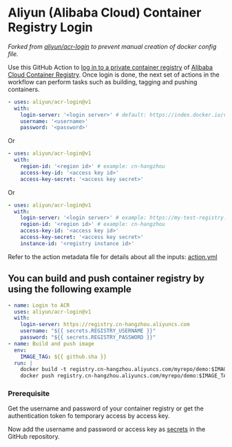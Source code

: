 # Aliyun (Alibaba Cloud) Container Registry Login
_Forked from [aliyun/acr-login](https://github.com/aliyun/acr-login) to prevent manual creation of docker config file._

Use this GitHub Action to [log in to a private container registry](https://docs.docker.com/engine/reference/commandline/login/) of [Alibaba Cloud Container Registry](https://www.aliyun.com/product/acr). Once login is done, the next set of actions in the workflow can perform tasks such as building, tagging and pushing containers.

```yaml
- uses: aliyun/acr-login@v1
  with:
    login-server: '<login server>' # default: https://index.docker.io/v1/
    username: '<username>'
    password: '<password>'
```

Or

```yaml
- uses: aliyun/acr-login@v1
  with:
    region-id: '<region id>' # example: cn-hangzhou
    access-key-id: '<access key id>'
    access-key-secret: '<access key secret>'
```

Or

```yaml
- uses: aliyun/acr-login@v1
  with:
    login-server: '<login server>' # example: https://my-test-registry.cn-hangzhou.cr.aliyuncs.com
    region-id: '<region id>' # example: cn-hangzhou
    access-key-id: '<access key id>'
    access-key-secret: '<access key secret>'
    instance-id: '<registry instance id>'
```

Refer to the action metadata file for details about all the inputs: [action.yml](https://github.com/aliyun/acr-login/blob/master/action.yml)

## You can build and push container registry by using the following example
```yaml
- name: Login to ACR
  uses: aliyun/acr-login@v1
  with:
    login-server: https://registry.cn-hangzhou.aliyuncs.com
    username: "${{ secrets.REGISTRY_USERNAME }}"
    password: "${{ secrets.REGISTRY_PASSWORD }}"
- name: Build and push image
  env:
    IMAGE_TAG: ${{ github.sha }}
  run: |
    docker build -t registry.cn-hangzhou.aliyuncs.com/myrepo/demo:$IMAGE_TAG .
    docker push registry.cn-hangzhou.aliyuncs.com/myrepo/demo:$IMAGE_TAG
```

### Prerequisite
Get the username and password of your container registry or get the authentication token fo temporary access by access key. 

Now add the username and password or access key as [secrets](https://developer.github.com/actions/managing-workflows/storing-secrets/) in the GitHub repository.
